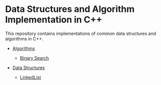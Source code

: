 # Data Structures and Algorithm Implementation in C++
This repository contains implementations of common data structures and algorithms in C++.

* [Algorithms](https://github.com/LalitDhane/DSA/tree/main/Algorithms)
  * [Binary Search](https://github.com/LalitDhane/DSA/blob/main/Algorithms/BinarySearch.cpp)

* [Data Structures](https://github.com/LalitDhane/DSA/tree/main/DataStructures)
  * [LinkedList](https://github.com/LalitDhane/DSA/blob/main/DataStructures/LinkedList.cpp)
